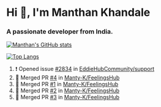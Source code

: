 # Hi 👋, I'm Manthan Khandale
### A passionate developer from India.

[![Manthan's GitHub stats](https://github-readme-stats.vercel.app/api?username=Manty-K&count_private=true&theme=radical)](https://github.com/anuraghazra/github-readme-stats)

[![Top Langs](https://github-readme-stats.vercel.app/api/top-langs/?username=Manty-K)](https://github.com/anuraghazra/github-readme-stats)

<!--START_SECTION:activity-->
1. ❗️ Opened issue [#2834](https://github.com/EddieHubCommunity/support/issues/2834) in [EddieHubCommunity/support](https://github.com/EddieHubCommunity/support)
2. 🎉 Merged PR [#4](https://github.com/Manty-K/FeelingsHub/pull/4) in [Manty-K/FeelingsHub](https://github.com/Manty-K/FeelingsHub)
3. 🎉 Merged PR [#1](https://github.com/Manty-K/FeelingsHub/pull/1) in [Manty-K/FeelingsHub](https://github.com/Manty-K/FeelingsHub)
4. 🎉 Merged PR [#2](https://github.com/Manty-K/FeelingsHub/pull/2) in [Manty-K/FeelingsHub](https://github.com/Manty-K/FeelingsHub)
5. 🎉 Merged PR [#3](https://github.com/Manty-K/FeelingsHub/pull/3) in [Manty-K/FeelingsHub](https://github.com/Manty-K/FeelingsHub)
<!--END_SECTION:activity-->


<!--
**Manty-K/Manty-K** is a ✨ _special_ ✨ repository because its `README.md` (this file) appears on your GitHub profile.

Here are some ideas to get you started:

- 🔭 I’m currently working on ...
- 🌱 I’m currently learning ...
- 👯 I’m looking to collaborate on ...
- 🤔 I’m looking for help with ...
- 💬 Ask me about ...
- 📫 How to reach me: ...
- 😄 Pronouns: ...
- ⚡ Fun fact: ...
-->
